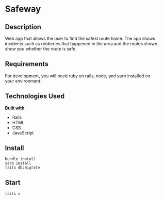 # Safeway

## Description

Web app that allows the user to find the safest route home. The app shows incidents such as robberies that happened in the area and the routes shown show you whether the route is safe.

## Requirements

For development, you will need ruby on rails, node, and yarn installed on your environment.

## Technologies Used

<b>Built with</b>

- Rails
- HTML
- CSS
- JavaScript

## Install

    bundle install
    yarn install
    rails db:migrate

## Start

    rails s
